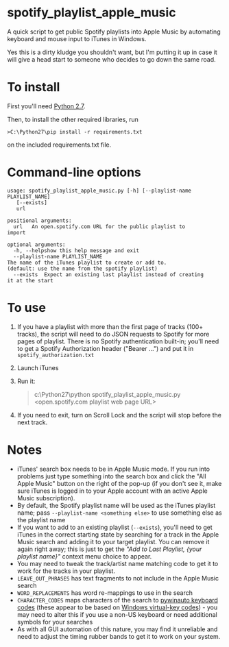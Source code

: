# spotify\_playlist\_apple\_music

A quick script to get public Spotify playlists into Apple Music by automating keyboard and mouse input to iTunes in Windows.

Yes this is a dirty kludge you shouldn't want, but I'm putting it up in case it will give a head start to someone who decides to go down the same road. 

# To install

 First you'll need [Python 2.7](https://www.python.org/downloads/). 
 
Then, to install the other required libraries, run

    >C:\Python27\pip install -r requirements.txt

on the included requirements.txt file.

# Command-line options

    usage: spotify_playlist_apple_music.py [-h] [--playlist-name PLAYLIST_NAME]
       [--exists]
       url
    
    positional arguments:
      url   An open.spotify.com URL for the public playlist to
    import
    
    optional arguments:
      -h, --helpshow this help message and exit
      --playlist-name PLAYLIST_NAME
    The name of the iTunes playlist to create or add to.
    (default: use the name from the spotify playlist)
      --exists  Expect an existing last playlist instead of creating
    it at the start

# To use

1. If you have a playlist with more than the first page of tracks (100+ tracks), the script will need to do JSON requests to Spotify for more pages of playlist. There is no Spotify authentication built-in; you'll need to get a Spotify Authorization header ("Bearer ...") and put it in `spotify_authorization.txt`

2. Launch iTunes

3. Run it:

    >c:\Python27\python spotify_playlist_apple_music.py <open.spotify.com playlist web page URL>

4. If you need to exit, turn on Scroll Lock and the script will stop before the next track.

# Notes

- iTunes' search box needs to be in Apple Music mode. If you run into problems just type something into the search box and click the "All Apple Music" button on the right of the pop-up (if you don't see it, make sure iTunes is logged in to your Apple account with an active Apple Music subscription).
- By default, the Spotify playlist name will be used as the iTunes playlist name; pass `--playlist-name <something else>` to use something else as the playlist name 
- If you want to add to an existing playlist (`--exists`), you'll need to get iTunes in the correct starting state by searching for a track in the Apple Music search and adding it to your target playlist. You can remove it again right away; this is just to get the *"Add to Last Playlist, {your playlist name}"* context menu choice to appear.
- You may need to tweak the track/artist name matching code to get it to work for the tracks in your playlist.
- `LEAVE_OUT_PHRASES` has text fragments to not include in the Apple Music search
- `WORD_REPLACEMENTS` has word re-mappings to use in the search
- `CHARACTER_CODES` maps characters of the search to [pywinauto keyboard codes](https://pywinauto.readthedocs.io/en/latest/code/pywinauto.keyboard.html) (these appear to be based on [Windows virtual-key codes](https://msdn.microsoft.com/en-us/library/windows/desktop/dd375731(v=vs.85).aspx)) - you may need to alter this if you use a non-US keyboard or need additional symbols for your searches 
- As with all GUI automation of this nature, you may find it unreliable and need to adjust the timing rubber bands to get it to work on your system.
